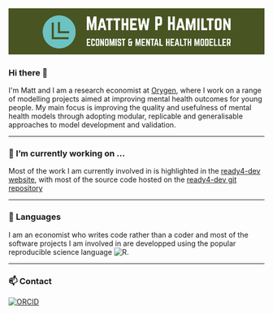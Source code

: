 <img src = "/custom_cover.png" alt = "Logo"/>

### Hi there 👋

I'm Matt and I am a research economist at [Orygen](https://www.orygen.org.au/), where I work on a range of modelling projects aimed at improving mental health outcomes for young people. My main focus is improving the quality and usefulness of mental health models through adopting modular, replicable and generalisable approaches to model development and validation. 

---

### 🔭 I’m currently working on ...

Most of the work I am currently involved in is highlighted in the [ready4-dev website](https://www.ready4-dev.com/about/), with most of the source code hosted on the [ready4-dev git repository](https://github.com/ready4-dev)

---

### 💬 Languages

I am an economist who writes code rather than a coder and most of the software projects I am involved in are developped using the popular reproducible science language <img alt = "R" src = "https://img.shields.io/badge/-276DC3?logo=R&logoColor=white&style=for-the-badge"/>.

---

### 📫 Contact
<a href = "https://orcid.org/0000-0001-7407-9194"><img alt = "ORCID" src = "https://img.shields.io/badge/ORCID-A6CE39?logo=ORCID&logoColor=white&style=for-the-badge"/></a>

<!--
**matthewphamilton/matthewphamilton** is a ✨ _special_ ✨ repository because its `README.md` (this file) appears on your GitHub profile.

Here are some ideas to get you started:


- 🌱 I’m currently learning ...
- 👯 I’m looking to collaborate on ...
- 🤔 I’m looking for help with ...
- 💬 Ask me about ...
- 📫 How to reach me: ...
- 😄 Pronouns: ...
- ⚡ Fun fact: ...
-->
